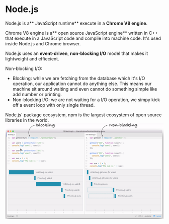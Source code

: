 # Node.js

Node.js is a** JavaScript runtime** execute in a **Chrome V8 engine**.

Chrome V8 engine is a** open source JavaScript engine** written in C++ that execute in a JavaScript code and compile into machine code. It's used inside Node.js and Chrome browser.

Node.js uses an **event-driven**, **non-blocking I/O** model that makes it lightweight and effiecient.

Non-blocking I/O:

* Blocking: while we are fetching from the database which it's I/O operation, our application cannot do anything else. This means our machine sit around waiting and even cannot do something simple like add number or printing.
* Non-blocking I/O: we are not waiting for a I/O operation, we simpy kick off a event loop with only single thread.

Node.js' package ecosystem, npm is the largest ecosystem of open source libraries in the world.![](/assets/Non-blocking)

